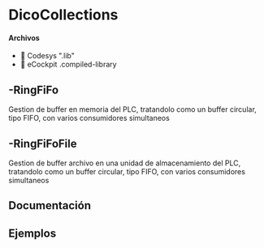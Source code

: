 # DicoCollections
#### Archivos
- :orange_book: Codesys "<filename>.lib"               
- :green_book: eCockpit <filename>.compiled-library   

## -RingFiFo
  Gestion de buffer en memoria del PLC, tratandolo como un buffer circular, tipo FIFO, con varios consumidores simultaneos

## -RingFiFoFile
  Gestion de buffer archivo en una unidad de almacenamiento del PLC, tratandolo como un buffer circular, tipo FIFO, con varios    consumidores simultaneos



## Documentación

## Ejemplos

